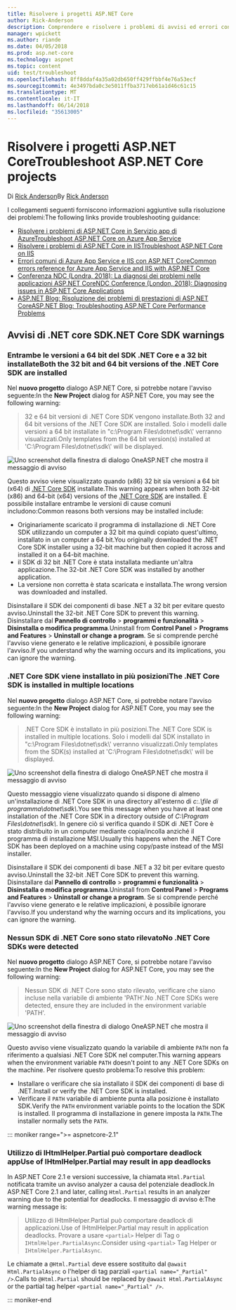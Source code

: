 ```yaml
---
title: Risolvere i progetti ASP.NET Core
author: Rick-Anderson
description: Comprendere e risolvere i problemi di avvisi ed errori con i progetti ASP.NET Core.
manager: wpickett
ms.author: riande
ms.date: 04/05/2018
ms.prod: asp.net-core
ms.technology: aspnet
ms.topic: content
uid: test/troubleshoot
ms.openlocfilehash: 8ff8ddaf4a35a02db650ff429ffbbf4e76a53ecf
ms.sourcegitcommit: 4e3497bda0c3e5011ffba3717eb61a1d46c61c15
ms.translationtype: MT
ms.contentlocale: it-IT
ms.lasthandoff: 06/14/2018
ms.locfileid: "35613005"
---
```

# <a name="troubleshoot-aspnet-core-projects"></a><span data-ttu-id="702ad-103">Risolvere i progetti ASP.NET Core</span><span class="sxs-lookup"><span data-stu-id="702ad-103">Troubleshoot ASP.NET Core projects</span></span>

<span data-ttu-id="702ad-104">Di [Rick Anderson](https://twitter.com/RickAndMSFT)</span><span class="sxs-lookup"><span data-stu-id="702ad-104">By [Rick Anderson](https://twitter.com/RickAndMSFT)</span></span>

<span data-ttu-id="702ad-105">I collegamenti seguenti forniscono informazioni aggiuntive sulla risoluzione dei problemi:</span><span class="sxs-lookup"><span data-stu-id="702ad-105">The following links provide troubleshooting guidance:</span></span>

* [<span data-ttu-id="702ad-106">Risolvere i problemi di ASP.NET Core in Servizio app di Azure</span><span class="sxs-lookup"><span data-stu-id="702ad-106">Troubleshoot ASP.NET Core on Azure App Service</span></span>](xref:host-and-deploy/azure-apps/troubleshoot)
* [<span data-ttu-id="702ad-107">Risolvere i problemi di ASP.NET Core in IIS</span><span class="sxs-lookup"><span data-stu-id="702ad-107">Troubleshoot ASP.NET Core on IIS</span></span>](xref:host-and-deploy/iis/troubleshoot)
* [<span data-ttu-id="702ad-108">Errori comuni di Azure App Service e IIS con ASP.NET Core</span><span class="sxs-lookup"><span data-stu-id="702ad-108">Common errors reference for Azure App Service and IIS with ASP.NET Core</span></span>](xref:host-and-deploy/azure-iis-errors-reference)
* [<span data-ttu-id="702ad-109">Conferenza NDC (Londra, 2018): La diagnosi dei problemi nelle applicazioni ASP.NET Core</span><span class="sxs-lookup"><span data-stu-id="702ad-109">NDC Conference (London, 2018): Diagnosing issues in ASP.NET Core Applications</span></span>](https://www.youtube.com/watch?v=RYI0DHoIVaA)
* [<span data-ttu-id="702ad-110">ASP.NET Blog: Risoluzione dei problemi di prestazioni di ASP.NET Core</span><span class="sxs-lookup"><span data-stu-id="702ad-110">ASP.NET Blog: Troubleshooting ASP.NET Core Performance Problems</span></span>](https://blogs.msdn.microsoft.com/webdev/2018/05/23/asp-net-core-performance-improvements/)

## <a name="net-core-sdk-warnings"></a><span data-ttu-id="702ad-111">Avvisi di .NET core SDK</span><span class="sxs-lookup"><span data-stu-id="702ad-111">.NET Core SDK warnings</span></span>

### <a name="both-the-32-bit-and-64-bit-versions-of-the-net-core-sdk-are-installed"></a><span data-ttu-id="702ad-112">Entrambe le versioni a 64 bit del SDK .NET Core e a 32 bit installate</span><span class="sxs-lookup"><span data-stu-id="702ad-112">Both the 32 bit and 64 bit versions of the .NET Core SDK are installed</span></span>

<span data-ttu-id="702ad-113">Nel **nuovo progetto** dialogo ASP.NET Core, si potrebbe notare l'avviso seguente:</span><span class="sxs-lookup"><span data-stu-id="702ad-113">In the **New Project** dialog for ASP.NET Core, you may see the following warning:</span></span>

> <span data-ttu-id="702ad-114">32 e 64 bit versioni di .NET Core SDK vengono installate.</span><span class="sxs-lookup"><span data-stu-id="702ad-114">Both 32 and 64 bit versions of the .NET Core SDK are installed.</span></span> <span data-ttu-id="702ad-115">Solo i modelli dalle versioni a 64 bit installate in "c:\\Program Files\\dotnet\\sdk\\' verranno visualizzati.</span><span class="sxs-lookup"><span data-stu-id="702ad-115">Only templates from the 64 bit version(s) installed at 'C:\\Program Files\\dotnet\\sdk\\' will be displayed.</span></span>

![Uno screenshot della finestra di dialogo OneASP.NET che mostra il messaggio di avviso](troubleshoot/_static/both32and64bit.png)

<span data-ttu-id="702ad-117">Questo avviso viene visualizzato quando (x86) 32 bit sia versioni a 64 bit (x64) di [.NET Core SDK](https://www.microsoft.com/net/download/all) installate.</span><span class="sxs-lookup"><span data-stu-id="702ad-117">This warning appears when both 32-bit (x86) and 64-bit (x64) versions of the [.NET Core SDK](https://www.microsoft.com/net/download/all) are installed.</span></span> <span data-ttu-id="702ad-118">È possibile installare entrambe le versioni di cause comuni includono:</span><span class="sxs-lookup"><span data-stu-id="702ad-118">Common reasons both versions may be installed include:</span></span>

* <span data-ttu-id="702ad-119">Originariamente scaricato il programma di installazione di .NET Core SDK utilizzando un computer a 32 bit ma quindi copiato quest'ultimo, installato in un computer a 64 bit.</span><span class="sxs-lookup"><span data-stu-id="702ad-119">You originally downloaded the .NET Core SDK installer using a 32-bit machine but then copied it across and installed it on a 64-bit machine.</span></span>
* <span data-ttu-id="702ad-120">il SDK di 32 bit .NET Core è stata installata mediante un'altra applicazione.</span><span class="sxs-lookup"><span data-stu-id="702ad-120">The 32-bit .NET Core SDK was installed by another application.</span></span>
* <span data-ttu-id="702ad-121">La versione non corretta è stata scaricata e installata.</span><span class="sxs-lookup"><span data-stu-id="702ad-121">The wrong version was downloaded and installed.</span></span>

<span data-ttu-id="702ad-122">Disinstallare il SDK dei componenti di base .NET a 32 bit per evitare questo avviso.</span><span class="sxs-lookup"><span data-stu-id="702ad-122">Uninstall the 32-bit .NET Core SDK to prevent this warning.</span></span> <span data-ttu-id="702ad-123">Disinstallare dal **Pannello di controllo** > **programmi e funzionalità** > **Disinstalla o modifica programma**.</span><span class="sxs-lookup"><span data-stu-id="702ad-123">Uninstall from **Control Panel** > **Programs and Features** > **Uninstall or change a program**.</span></span> <span data-ttu-id="702ad-124">Se si comprende perché l'avviso viene generato e le relative implicazioni, è possibile ignorare l'avviso.</span><span class="sxs-lookup"><span data-stu-id="702ad-124">If you understand why the warning occurs and its implications, you can ignore the warning.</span></span>

### <a name="the-net-core-sdk-is-installed-in-multiple-locations"></a><span data-ttu-id="702ad-125">.NET Core SDK viene installato in più posizioni</span><span class="sxs-lookup"><span data-stu-id="702ad-125">The .NET Core SDK is installed in multiple locations</span></span>

<span data-ttu-id="702ad-126">Nel **nuovo progetto** dialogo ASP.NET Core, si potrebbe notare l'avviso seguente:</span><span class="sxs-lookup"><span data-stu-id="702ad-126">In the **New Project** dialog for ASP.NET Core, you may see the following warning:</span></span>

> <span data-ttu-id="702ad-127">.NET Core SDK è installato in più posizioni.</span><span class="sxs-lookup"><span data-stu-id="702ad-127">The .NET Core SDK is installed in multiple locations.</span></span> <span data-ttu-id="702ad-128">Solo i modelli dal SDK installato in "c:\\Program Files\\dotnet\\sdk\\' verranno visualizzati.</span><span class="sxs-lookup"><span data-stu-id="702ad-128">Only templates from the SDK(s) installed at 'C:\\Program Files\\dotnet\\sdk\\' will be displayed.</span></span>

![Uno screenshot della finestra di dialogo OneASP.NET che mostra il messaggio di avviso](troubleshoot/_static/multiplelocations.png)

<span data-ttu-id="702ad-130">Questo messaggio viene visualizzato quando si dispone di almeno un'installazione di .NET Core SDK in una directory all'esterno di *c:.\\file di programma\\dotnet\\sdk\\*.</span><span class="sxs-lookup"><span data-stu-id="702ad-130">You see this message when you have at least one installation of the .NET Core SDK in a directory outside of *C:\\Program Files\\dotnet\\sdk\\*.</span></span> <span data-ttu-id="702ad-131">In genere ciò si verifica quando il SDK di .NET Core è stato distribuito in un computer mediante copia/incolla anziché il programma di installazione MSI.</span><span class="sxs-lookup"><span data-stu-id="702ad-131">Usually this happens when the .NET Core SDK has been deployed on a machine using copy/paste instead of the MSI installer.</span></span>

<span data-ttu-id="702ad-132">Disinstallare il SDK dei componenti di base .NET a 32 bit per evitare questo avviso.</span><span class="sxs-lookup"><span data-stu-id="702ad-132">Uninstall the 32-bit .NET Core SDK to prevent this warning.</span></span> <span data-ttu-id="702ad-133">Disinstallare dal **Pannello di controllo** > **programmi e funzionalità** > **Disinstalla o modifica programma**.</span><span class="sxs-lookup"><span data-stu-id="702ad-133">Uninstall from **Control Panel** > **Programs and Features** > **Uninstall or change a program**.</span></span> <span data-ttu-id="702ad-134">Se si comprende perché l'avviso viene generato e le relative implicazioni, è possibile ignorare l'avviso.</span><span class="sxs-lookup"><span data-stu-id="702ad-134">If you understand why the warning occurs and its implications, you can ignore the warning.</span></span>

### <a name="no-net-core-sdks-were-detected"></a><span data-ttu-id="702ad-135">Nessun SDK di .NET Core sono stato rilevato</span><span class="sxs-lookup"><span data-stu-id="702ad-135">No .NET Core SDKs were detected</span></span>

<span data-ttu-id="702ad-136">Nel **nuovo progetto** dialogo ASP.NET Core, si potrebbe notare l'avviso seguente:</span><span class="sxs-lookup"><span data-stu-id="702ad-136">In the **New Project** dialog for ASP.NET Core, you may see the following warning:</span></span>

> <span data-ttu-id="702ad-137">Nessun SDK di .NET Core sono stato rilevato, verificare che siano incluse nella variabile di ambiente 'PATH'.</span><span class="sxs-lookup"><span data-stu-id="702ad-137">No .NET Core SDKs were detected, ensure they are included in the environment variable 'PATH'.</span></span>

![Uno screenshot della finestra di dialogo OneASP.NET che mostra il messaggio di avviso](troubleshoot/_static/NoNetCore.png)

<span data-ttu-id="702ad-139">Questo avviso viene visualizzato quando la variabile di ambiente `PATH` non fa riferimento a qualsiasi .NET Core SDK nel computer.</span><span class="sxs-lookup"><span data-stu-id="702ad-139">This warning appears when the environment variable `PATH` doesn't point to any .NET Core SDKs on the machine.</span></span> <span data-ttu-id="702ad-140">Per risolvere questo problema:</span><span class="sxs-lookup"><span data-stu-id="702ad-140">To resolve this problem:</span></span>

* <span data-ttu-id="702ad-141">Installare o verificare che sia installato il SDK dei componenti di base di .NET.</span><span class="sxs-lookup"><span data-stu-id="702ad-141">Install or verify the .NET Core SDK is installed.</span></span>
* <span data-ttu-id="702ad-142">Verificare il `PATH` variabile di ambiente punta alla posizione è installato SDK.</span><span class="sxs-lookup"><span data-stu-id="702ad-142">Verify the `PATH` environment variable points to the location the SDK is installed.</span></span> <span data-ttu-id="702ad-143">Il programma di installazione in genere imposta la `PATH`.</span><span class="sxs-lookup"><span data-stu-id="702ad-143">The installer normally sets the `PATH`.</span></span>

::: moniker range=">= aspnetcore-2.1"

### <a name="use-of-ihtmlhelperpartial-may-result-in-app-deadlocks"></a><span data-ttu-id="702ad-144">Utilizzo di IHtmlHelper.Partial può comportare deadlock app</span><span class="sxs-lookup"><span data-stu-id="702ad-144">Use of IHtmlHelper.Partial may result in app deadlocks</span></span>

<span data-ttu-id="702ad-145">In ASP.NET Core 2.1 e versioni successive, la chiamata `Html.Partial` notificata tramite un avviso analyzer a causa del potenziale deadlock.</span><span class="sxs-lookup"><span data-stu-id="702ad-145">In ASP.NET Core 2.1 and later, calling `Html.Partial` results in an analyzer warning due to the potential for deadlocks.</span></span> <span data-ttu-id="702ad-146">Il messaggio di avviso è:</span><span class="sxs-lookup"><span data-stu-id="702ad-146">The warning message is:</span></span>

> <span data-ttu-id="702ad-147">Utilizzo di IHtmlHelper.Partial può comportare deadlock di applicazioni.</span><span class="sxs-lookup"><span data-stu-id="702ad-147">Use of IHtmlHelper.Partial may result in application deadlocks.</span></span> <span data-ttu-id="702ad-148">Provare a usare `<partial>` Helper di Tag o `IHtmlHelper.PartialAsync`.</span><span class="sxs-lookup"><span data-stu-id="702ad-148">Consider using `<partial>` Tag Helper or `IHtmlHelper.PartialAsync`.</span></span>

<span data-ttu-id="702ad-149">Le chiamate a `@Html.Partial` deve essere sostituito dal `@await Html.PartialAsync` o l'helper di tag parziali `<partial name="_Partial" />`.</span><span class="sxs-lookup"><span data-stu-id="702ad-149">Calls to `@Html.Partial` should be replaced by `@await Html.PartialAsync` or the partial tag helper `<partial name="_Partial" />`.</span></span>

::: moniker-end
